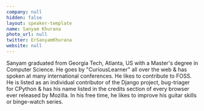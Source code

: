 ```yaml
---
company: null
hidden: false
layout: speaker-template
name: Sanyam Khurana
photo_url: null
twitter: ErSanyamKhurana
website: null
---
```


Sanyam graduated from Georgia Tech, Atlanta, US with a Master's degree in Computer Science. He goes by "CuriousLearner" all over the web & has spoken at many international conferences. He likes to contribute to FOSS. He is listed as an individual contributor of the Django project, bug-triager for CPython & has his name listed in the credits section of every browser ever released by Mozilla. In his free time, he likes to improve his guitar skills or binge-watch series.